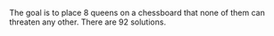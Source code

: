 The goal is to place 8 queens on a chessboard that none of them can threaten any other. There are 92 solutions.
